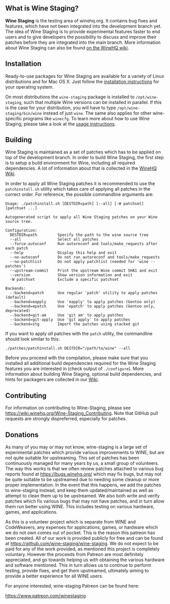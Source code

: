 What is Wine Staging?
---------------------

**Wine Staging** is the testing area of winehq.org. It contains bug fixes and
features, which have not been integrated into the development branch yet. The
idea of Wine Staging is to provide experimental features faster to end users and
to give developers the possibility to discuss and improve their patches before
they are integrated into the main branch. More information about Wine Staging
can also be found [on the WineHQ wiki](https://wiki.winehq.org/Wine-Staging).

Installation
------------

Ready-to-use packages for Wine Staging are available for a variety of Linux
distributions and for Mac OS X. Just follow the [installation
instructions](https://wiki.winehq.org/Download) for your operating system.

On most distributions the `wine-staging` package is installed to
`/opt/wine-staging`, such that multiple Wine versions can be installed in
parallel. If this is the case for your distribution, you will have to type
`/opt/wine-staging/bin/wine` instead of just `wine`. The same also applies for
other wine-specific programs like `winecfg`. To learn more about how to use
Wine Staging, please take a look at the
[usage instructions](https://wiki.winehq.org/Wine-Staging_Usage).

Building
--------

Wine Staging is maintained as a set of patches which has to be applied on top of
the development branch. In order to build Wine Staging, the first step is to
setup a build environment for Wine, including all required dependencies. A lot
of information about that is collected in the
[WineHQ Wiki](http://wiki.winehq.org/BuildingWine).

In order to apply all Wine Staging patches it is recommended to use the
`patchinstall.sh` utility which takes care of applying all patches in the
correct order. For reference, the possible commandline arguments are:

```
Usage: ./patchinstall.sh [DESTDIR=path] [--all] [-W patchset] [patchset ...]

Autogenerated script to apply all Wine Staging patches on your Wine
source tree.

Configuration:
  DESTDIR=path         Specify the path to the wine source tree
  --all                Select all patches
  --force-autoconf     Run autoreconf and tools/make_requests after each patch
  --help               Display this help and exit
  --no-autoconf        Do not run autoreconf and tools/make_requests
  --no-patchlist       Do not apply patchlist (needed for 'wine --patches')
  --upstream-commit    Print the upstream Wine commit SHA1 and exit
  --version            Show version information and exit
  -W patchset          Exclude a specific patchset

Backends:
  --backend=patch      Use regular 'patch' utility to apply patches (default)
  --backend=eapply     Use 'eapply' to apply patches (Gentoo only)
  --backend=epatch     Use 'epatch' to apply patches (Gentoo only, deprecated)
  --backend=git-am     Use 'git am' to apply patches
  --backend=git-apply  Use 'git apply' to apply patches
  --backend=stg        Import the patches using stacked git
```

If you want to apply *all* patches with the `patch` utility, the commandline
should look similar to this:
```
./patches/patchinstall.sh DESTDIR="/path/to/wine" --all
```

Before you proceed with the compilation, please make sure that you installed all
additional build dependencies required for the Wine Staging features you are
interested in (check output of `./configure`). More information about building
Wine Staging, optional build dependencies, and hints for packagers are collected
in our [Wiki](https://wiki.winehq.org/Wine-Staging).

Contributing
------------

For information on contributing to Wine-Staging, please see
<https://wiki.winehq.org/Wine-Staging_Contributing>. Note that GitHub pull
requests are strongly dispreferred, especially for patches.

Donations
---------
As many of you may or may not know, wine-staging is a large set of experimental
patches which provide various improvements to WINE, but are not quite suitable for
upstreaming. This set of patches has been continuously managed for many years by
us, a small group of volunteers.  The way this works is that we often review patches
attached to various bug reports found at https://bugs.winehq.org/ which may fix bugs,
but may not be quite suitable to be upstreamed due to needing some cleanup or more
proper implementation. In the event that this happens, we add the patches to wine-staging
instead, and keep them updated/maintained as well as attempt to clean them up to be upstreamed.
We also both write and verify patches which fix various bugs that may not have patches,
and in turn allow them run better using WINE. This includes testing on various hardware,
games, and applications. 

As this is a volunteer project which is separate from WINE and CodeWeavers, any expenses
for applications, games, or hardware which we do not own comes out of pocket. This is the
reason this patreon has been created. All of our work is provided publicly for free and can
be found at https://github.com/wine-staging/wine-staging. We do not expect to be paid for
any of the work provided, as mentioned this project is completely voluntary. However the
proceeds from Patreon are most definitely appreciated, and go towards helping us with
obtaining the various hardware and software mentioned. This in turn allows us to continue
to perform testing, provide fixes, and get them upstreamed, ultimately aiming to provide a
better experience for all WINE users.


For anyone interested, wine-staging Patreon can be found here:

https://www.patreon.com/winestaging